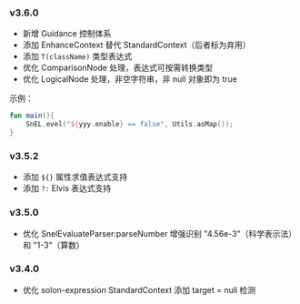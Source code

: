 ### v3.6.0

* 新增 Guidance 控制体系
* 添加 EnhanceContext 替代 StandardContext（后者标为弃用）
* 添加 `T(className)` 类型表达式
* 优化 ComparisonNode 处理，表达式可按需转换类型
* 优化 LogicalNode 处理，非空字符串，非 null 对象即为 true


示例：

```kotlin
fun main(){
    SnEL.evel("${yyy.enable} == false", Utils.asMap());
}
```

### v3.5.2

* 添加 `${}` 属性求值表达式支持
* 添加 `?:` Elvis 表达式支持

### v3.5.0

* 优化 SnelEvaluateParser:parseNumber 增强识别 "4.56e-3"（科学表示法）和 "1-3"（算数）

### v3.4.0

* 优化 solon-expression StandardContext 添加 target = null 检测